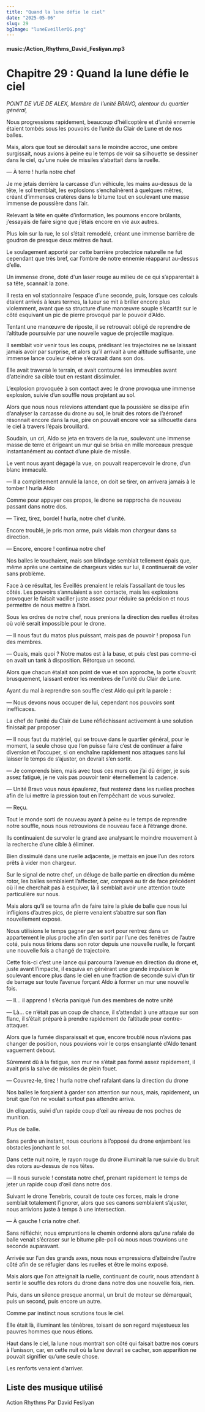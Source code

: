 ```yaml
---
title: "Quand la lune défie le ciel"
date: "2025-05-06"
slug: 29
bgImage: "luneEveillerQG.png"
---
```


#### music:/Action_Rhythms_David_Fesliyan.mp3

# Chapitre 29 : Quand la lune défie le ciel

*POINT DE VUE DE ALEX, Membre de l’unité BRAVO, alentour du quartier général,*

Nous progressions rapidement, beaucoup d’hélicoptère et d’unité ennemie étaient tombés sous les pouvoirs de l’unité du Clair de Lune et de nos balles.

Mais, alors que tout se déroulait sans le moindre accroc, une ombre surgissait, nous avions à peine eu le temps de voir sa silhouette se dessiner dans le ciel, qu’une nuée de missiles s’abattait dans la ruelle.

— À terre ! hurla notre chef

Je me jetais derrière la carcasse d’un véhicule, les mains au-dessus de la tête, le sol tremblait, les explosions s’enchaînèrent à quelques mètres, créant d’immenses cratères dans le bitume tout en soulevant une masse immense de poussière dans l’air.

Relevant la tête en quête d’information, les poumons encore brûlants, j’essayais de faire signe que j’étais encore en vie aux autres.

Plus loin sur la rue, le sol s’était remodelé, créant une immense barrière de goudron de presque deux mètres de haut.

Le soulagement apporté par cette barrière protectrice naturelle ne fut cependant que très bref, car l’ombre de notre ennemie réapparut au-dessus d’elle.

Un immense drone, doté d'un laser rouge au milieu de ce qui s’apparentait à sa tête, scannait la zone.

Il resta en vol stationnaire l’espace d’une seconde, puis, lorsque ces calculs étaient arrivés à leurs termes, la lueur se mit à briller encore plus violemment, avant que sa structure d’une manœuvre souple s’écartât sur le côté esquivant un pic de pierre provoqué par le pouvoir d’Aldo.

Tentant une manœuvre de riposte, il se retrouvait obligé de reprendre de l’altitude poursuivie par une nouvelle vague de projectile magique.

Il semblait voir venir tous les coups, prédisant les trajectoires ne se laissant jamais avoir par surprise, et alors qu’il arrivait à une altitude suffisante, une immense lance couleur ébène s’écrasait dans son dos.

Elle avait traversé le terrain, et avait contourné les immeubles avant d’atteindre sa cible tout en restant dissimuler.

L’explosion provoquée à son contact avec le drone provoqua une immense explosion, suivie d’un souffle nous projetant au sol.

Alors que nous nous relevions attendant que la poussière se dissipe afin d’analyser la carcasse du drone au sol, le bruit des rotors de l’aéronef résonnait encore dans la rue, pire on pouvait encore voir sa silhouette dans le ciel à travers l’épais brouillard.

Soudain, un cri, Aldo se jeta en travers de la rue, soulevant une immense masse de terre et érigeant un mur qui se brisa en mille morceaux presque instantanément au contact d’une pluie de missile.

Le vent nous ayant dégagé la vue, on pouvait reapercevoir le drone, d’un blanc immaculé.

— Il a complètement annulé la lance, on doit se tirer, on arrivera jamais à le tomber ! hurla Aldo

Comme pour appuyer ces propos, le drone se rapprocha de nouveau passant dans notre dos.

— Tirez, tirez, bordel ! hurla, notre chef d’unité.

Encore troublé, je pris mon arme, puis vidais mon chargeur dans sa direction.

— Encore, encore ! continua notre chef

Nos balles le touchaient, mais son blindage semblait tellement épais que, même après une centaine de chargeurs vidés sur lui, il continuerait de voler sans problème.

Face à ce résultat, les Éveillés prenaient le relais l’assaillant de tous les côtés. Les pouvoirs s’annulaient a son contacte, mais les explosions provoquer le faisait vaciller juste assez pour réduire sa précision et nous permettre de nous mettre à l’abri.

Sous les ordres de notre chef, nous prenions la direction des ruelles étroites où volé serait impossible pour le drone.

— Il nous faut du matos plus puissant, mais pas de pouvoir ! proposa l’un des membres.

— Ouais, mais quoi ? Notre matos est à la base, et puis c’est pas comme-ci on avait un tank à disposition. Rétorqua un second.

Alors que chacun étalait son point de vue et son approche, la porte s’ouvrit brusquement, laissant entrer les membres de l’unité du Clair de Lune.

Ayant du mal à reprendre son souffle c’est Aldo qui prit la parole :

— Nous devons nous occuper de lui, cependant nos pouvoirs sont inefficaces.

La chef de l’unité du Clair de Lune réfléchissant activement à une solution finissait par proposer :

— Il nous faut du matériel, qui se trouve dans le quartier général, pour le moment, la seule chose que l’on puisse faire c’est de continuer a faire diversion et l’occuper, si on enchaîne rapidement nos attaques sans lui laisser le temps de s’ajuster, on devrait s’en sortir.

— Je comprends bien, mais avec tous ces murs que j’ai dû ériger, je suis assez fatigué, je ne vais pas pouvoir tenir éternellement la cadence.

— Unité Bravo vous nous épaulerez, faut resterez dans les ruelles proches afin de lui mettre la pression tout en l’empêchant de vous survolez.

— Reçu.

Tout le monde sorti de nouveau ayant à peine eu le temps de reprendre notre souffle, nous nous retrouvions de nouveau face à l’étrange drone.

Ils continuaient de survoler le grand axe analysant le moindre mouvement à la recherche d’une cible à éliminer.

Bien dissimulé dans une ruelle adjacente, je mettais en joue l’un des rotors prêts à vider mon chargeur.

Sur le signal de notre chef, un déluge de balle partie en direction du même rotor, les balles semblaient l’affecter, car, comparé au tir de face précédent où il ne cherchait pas à esquiver, là il semblait avoir une attention toute particulière sur nous.

Mais alors qu’il se tourna afin de faire taire la pluie de balle que nous lui infligions d’autres pics, de pierre venaient s’abattre sur son flan nouvellement exposé.

Nous utilisions le temps gagner par se sort pour rentrez dans un appartement le plus proche afin d’en sortir par l’une des fenêtres de l’autre coté, puis nous tirions dans son rotor depuis une nouvelle ruelle, le forçant une nouvelle fois a changé de trajectoire.

Cette fois-ci c’est une lance qui parcourra l’avenue en direction du drone et, juste avant l’impacte, il esquiva en générant une grande impulsion le soulevant encore plus dans le ciel en une fraction de seconde suivi d’un tir de barrage sur toute l’avenue forçant Aldo à former un mur une nouvelle fois.

— Il… il apprend ! s’écria paniqué l’un des membres de notre unité

— Là… ce n’était pas un coup de chance, il s’attendait à une attaque sur son flanc, il s’était préparé à prendre rapidement de l’altitude pour contre-attaquer.

Alors que la fumée disparaissait et que, encore troublé nous n’avions pas changer de position, nous pouvions voir le corps ensanglanté d’Aldo tenant vaguement debout.

Sûrement dû à la fatigue, son mur ne s’était pas formé assez rapidement, il avait pris la salve de missiles de plein fouet.

— Couvrez-le, tirez ! hurla notre chef rafalant dans la direction du drone

Nos balles le forçaient à garder son attention sur nous, mais, rapidement, un bruit que l’on ne voulait surtout pas attendre arriva.

Un cliquetis, suivi d’un rapide coup d’œil au niveau de nos poches de munition.

Plus de balle.

Sans perdre un instant, nous courions à l’opposé du drone enjambant les obstacles jonchant le sol.

Dans cette nuit noire, le rayon rouge du drone illuminait la rue suivie du bruit des rotors au-dessus de nos têtes.

— Il nous survole ! constata notre chef, prenant rapidement le temps de jeter un rapide coup d’œil dans notre dos.

Suivant le drone Tenebris, courait de toute ces forces, mais le drone semblait totalement l’ignorer, alors que ses canons semblaient s’ajuster, nous arrivions juste à temps à une intersection.

— À gauche ! cria notre chef.

Sans réfléchir, nous empruntions le chemin ordonné alors qu’une rafale de balle venait s’écraser sur le bitume pile-poil où nous nous trouvions une seconde auparavant.

Arrivée sur l’un des grands axes, nous nous empressions d’atteindre l’autre côté afin de se réfugier dans les ruelles et être le moins exposé.

Mais alors que l’on atteignait la ruelle, continuant de courir, nous attendant à sentir le souffle des rotors du drone dans notre dos une nouvelle fois, rien.

Puis, dans un silence presque anormal, un bruit de moteur se démarquait, puis un second, puis encore un autre.

Comme par instinct nous scrutions tous le ciel.

Elle était là, illuminant les ténèbres, toisant de son regard majestueux les pauvres hommes que nous étions.

Haut dans le ciel, la lune nous montrait son côté qui faisait battre nos cœurs à l’unisson, car, en cette nuit où la lune devrait se cacher, son apparition ne pouvait signifier qu’une seule chose.

Les renforts venaient d’arriver.

## Liste des musique utilisé

Action Rhythms Par David Fesliyan
